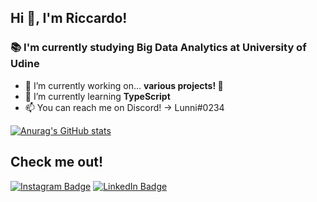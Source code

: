 ## Hi 👋, I'm Riccardo!

### 📚 I'm currently studying Big Data Analytics at University of Udine</h3>

- 🔭 I’m currently working on... **various projects! 🦅**
- 🌱 I’m currently learning **TypeScript**
- 📫 You can reach me on Discord! → Lunni#0234

[![Anurag's GitHub stats](https://github-readme-stats.vercel.app/api?username=riccardolunardi&theme=synthwave)](https://github.com/anuraghazra/github-readme-stats)

## Check me out!

[![Instagram Badge](https://img.shields.io/badge/Instagram-E4405F?style=for-the-badge&logo=instagram&logoColor=white)](https://www.instagram.com/riccardo_lunni/)
[![LinkedIn Badge](https://img.shields.io/badge/LinkedIn-0077B5?style=for-the-badge&logo=linkedin&logoColor=white)](https://www.linkedin.com/in/riccardolunardi/)
